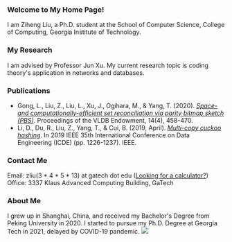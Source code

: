 ### Welcome to My Home Page!
I am Ziheng Liu, a Ph.D. student at the School of Computer Science, College of Computing, Georgia Institute of Technology.

### My Research
I am advised by Professor Jun Xu.
My current research topic is coding theory's application in networks and databases.

### Publications
- Gong, L., Liu, Z., Liu, L., Xu, J., Ogihara, M., & Yang, T. (2020). [<em>Space-and computationally-efficient set reconciliation via parity bitmap sketch (PBS)</em>](http://vldb.org/pvldb/vol14/p458-gong.pdf). Proceedings of the VLDB Endowment, 14(4), 458-470.
- Li, D., Du, R., Liu, Z., Yang, T., & Cui, B. (2019, April). [<em>Multi-copy cuckoo hashing</em>](https://www.researchgate.net/profile/Dagang-Li-2/publication/333320343_Multi-copy_Cuckoo_Hashing/links/5cf72569a6fdcc8475063d18/Multi-copy-Cuckoo-Hashing.pdf). In 2019 IEEE 35th International Conference on Data Engineering (ICDE) (pp. 1226-1237). IEEE.

### Contact Me
Email: zliu(3 * 4 * 5 * 13) at gatech dot edu ([Looking for a calculator?](https://www.google.com/search?q=3*4*5*13))  
Office: 3337 Klaus Advanced Computing Building, GaTech

### About Me
I grew up in Shanghai, China, and received my Bachelor's Degree from Peking University in 2020.
I started to pursue my Ph.D. Degree at Georgia Tech in 2021, delayed by COVID-19 pandemic.
![](https://i.imgur.com/asPumzD.jpg)
